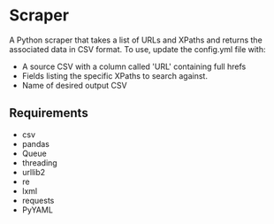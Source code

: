 # Scraper
A Python scraper that takes a list of URLs and XPaths and returns the associated data in CSV format. To use, update the config.yml file with:
* A source CSV with a column called 'URL' containing full hrefs
* Fields listing the specific XPaths to search against.
* Name of desired output CSV

## Requirements
* csv
* pandas
* Queue
* threading
* urllib2
* re
* lxml
* requests
* PyYAML